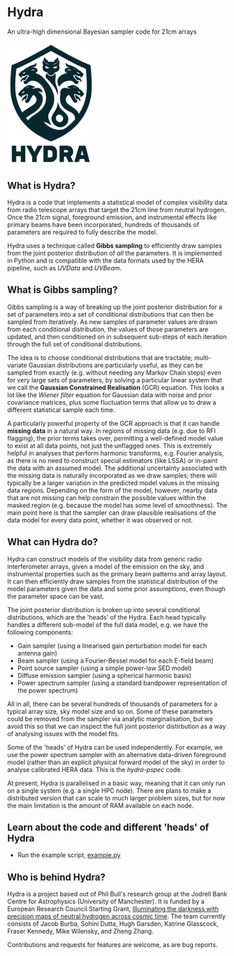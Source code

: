 # Hydra
An ultra-high dimensional Bayesian sampler code for 21cm arrays

<img src="hydra_logo.png" alt="Hydra logo" width="200px"/>

## What is Hydra?

Hydra is a code that implements a statistical model of complex visibility data from radio telescope 
arrays that target the 21cm line from neutral hydrogen. Once the 21cm signal, foreground emission, 
and instrumental effects like primary beams have been incorporated, hundreds of thousands of parameters 
are required to fully describe the model.

Hydra uses a technique called **Gibbs sampling** to efficiently draw samples from the joint posterior 
distribution of *all* the parameters. It is implemented in Python and is compatible with the data 
formats used by the HERA pipeline, such as _UVData_ and _UVBeam_.

## What is Gibbs sampling?

Gibbs sampling is a way of breaking up the joint posterior distribution for a set of parameters into a 
set of conditional distributions that can then be sampled from iteratively. As new samples of parameter 
values are drawn from each conditional distribution, the values of those parameters are updated, and 
then conditioned on in subsequent sub-steps of each iteration through the full set of conditional 
distributions. 

The idea is to choose conditional distributions that are tractable; multi-variate Gaussian distributions 
are particularly useful, as they can be sampled from exactly (e.g. without needing any Markov Chain steps) 
even for very large sets of parameters, by solving a particular linear system that we call the **Gaussian 
Constrained Realisation** (GCR) equation. This looks a lot like the *Wiener filter* equation for Gaussian 
data with noise and prior covariance matrices, plus some fluctuation terms that allow us to draw a 
different statistical sample each time.

A particularly powerful property of the GCR approach is that it can handle **missing data** in a natural 
way. In regions of missing data (e.g. due to RFI flagging), the prior terms takes over, permitting a 
well-defined model value to exist at all data points, not just the unflagged ones. This is extremely 
helpful in analyses that perform harmonic transforms, e.g. Fourier analysis, as there is no need to 
construct special estimators (like LSSA) or in-paint the data with an assumed model. The additional 
uncertainty associated with the missing data is naturally incorporated as we draw samples; there will 
typically be a larger variation in the predicted model values in the missing data regions. Depending on 
the form of the model, however, nearby data that are not missing can help constrain the possible values 
within the masked region (e.g. because the model has some level of smoothness). The main point here is 
that the sampler can draw plausible realisations of the data model for every data point, whether it was 
observed or not.

## What can Hydra do?

Hydra can construct models of the visibility data from generic radio interferometer arrays, given a model 
of the emission on the sky, and instrumental properties such as the primary beam patterns and array 
layout. It can then efficiently draw samples from the statistical distribution of the model parameters 
given the data and some prior assumptions, even though the parameter space can be vast.

The joint posterior distribution is broken up into several conditional distributions, which are the 
'heads' of the Hydra. Each head typically handles a different sub-model of the full data model, e.g. 
we have the following components:

* Gain sampler (using a linearised gain perturbation model for each antenna gain)
* Beam sampler (using a Fourier-Bessel model for each E-field beam)
* Point source sampler (using a simple power-law SED model)
* Diffuse emission sampler (using a spherical harmonic basis)
* Power spectrum sampler (using a standard bandpower representation of the power spectrum)

All in all, there can be several hundreds of thousands of parameters for a typical array size, sky model 
size and so on. Some of these parameters could be removed from the sampler via analytic marginalisation, 
but we avoid this so that we can inspect the full joint posterior distirbution as a way of analysing 
issues with the model fits.

Some of the 'heads' of Hydra can be used independently. For example, we use the power spectrum sampler 
with an alternative data-driven foreground model (rather than an explicit physical forward model of the 
sky) in order to analyse calibrated HERA data. This is the _hydra-pspec_ code.

At present, Hydra is parallelised in a basic way, meaning that it can only run on a single system (e.g. 
a single HPC node). There are plans to make a distributed version that can scale to much larger problem 
sizes, but for now the main limitation is the amount of RAM available on each node.

## Learn about the code and different 'heads' of Hydra

* Run the example script, [example.py](example.md)

## Who is behind Hydra?

Hydra is a project based out of Phil Bull's research group at the Jodrell Bank Centre for Astrophysics 
(University of Manchester). It is funded by a European Research Council Starting Grant, 
[Illuminating the darkness with precision maps of neutral hydrogen across cosmic time](https://cordis.europa.eu/project/id/948764). 
The team currently consists of Jacob Burba, Sohini Dutta, Hugh Garsden, Katrine Glasscock, Fraser Kennedy, 
Mike Wilensky, and Zheng Zhang.

Contributions and requests for features are welcome, as are bug reports.
